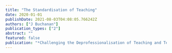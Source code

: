 ```yaml
---
title: "The Standardisation of Teaching"
date: 2020-01-01
publishDate: 2021-08-03T04:08:05.766242Z
authors: ["J Buchanan"]
publication_types: ["2"]
abstract: ""
featured: false
publication: "*Challenging the Deprofessionalisation of Teaching and Teachers*"
---
```


